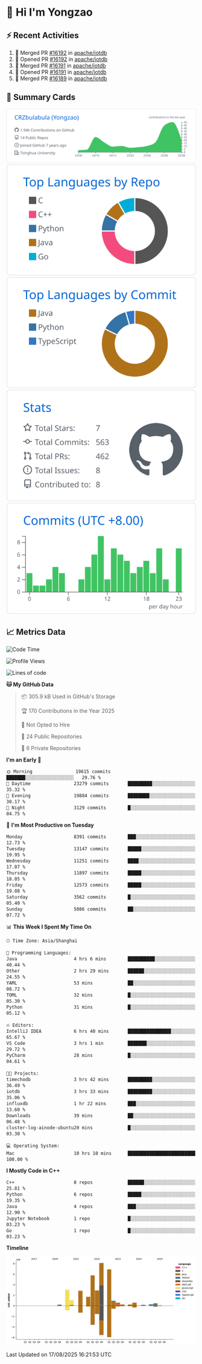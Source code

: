 # 👋 Hi I'm Yongzao

## ⚡ Recent Activities
<!--START_SECTION:activity-->
1. 🎉 Merged PR [#16192](https://github.com/apache/iotdb/pull/16192) in [apache/iotdb](https://github.com/apache/iotdb)
2. 💪 Opened PR [#16192](https://github.com/apache/iotdb/pull/16192) in [apache/iotdb](https://github.com/apache/iotdb)
3. 🎉 Merged PR [#16191](https://github.com/apache/iotdb/pull/16191) in [apache/iotdb](https://github.com/apache/iotdb)
4. 💪 Opened PR [#16191](https://github.com/apache/iotdb/pull/16191) in [apache/iotdb](https://github.com/apache/iotdb)
5. 🎉 Merged PR [#16189](https://github.com/apache/iotdb/pull/16189) in [apache/iotdb](https://github.com/apache/iotdb)
<!--END_SECTION:activity-->

## 🎑 Summary Cards

[![](https://raw.githubusercontent.com/CRZbulabula/CRZbulabula/main/profile-summary-card-output/github/0-profile-details.svg)](https://github.com/vn7n24fzkq/github-profile-summary-cards)
[![](https://raw.githubusercontent.com/CRZbulabula/CRZbulabula/main/profile-summary-card-output/github/1-repos-per-language.svg)](https://github.com/vn7n24fzkq/github-profile-summary-cards) [![](https://raw.githubusercontent.com/CRZbulabula/CRZbulabula/main/profile-summary-card-output/github/2-most-commit-language.svg)](https://github.com/vn7n24fzkq/github-profile-summary-cards)
[![](https://raw.githubusercontent.com/CRZbulabula/CRZbulabula/main/profile-summary-card-output/github/3-stats.svg)](https://github.com/vn7n24fzkq/github-profile-summary-cards) [![](https://raw.githubusercontent.com/CRZbulabula/CRZbulabula/main/profile-summary-card-output/github/4-productive-time.svg)](https://github.com/vn7n24fzkq/github-profile-summary-cards)

## 📈 Metrics Data

<!--START_SECTION:waka-->
![Code Time](http://img.shields.io/badge/Code%20Time-1%2C129%20hrs%2018%20mins-blue)

![Profile Views](http://img.shields.io/badge/Profile%20Views-1-blue)

![Lines of code](https://img.shields.io/badge/From%20Hello%20World%20I%27ve%20Written-35.8%20million%20lines%20of%20code-blue)

**🐱 My GitHub Data** 

> 📦 305.9 kB Used in GitHub's Storage 
 > 
> 🏆 170 Contributions in the Year 2025
 > 
> 🚫 Not Opted to Hire
 > 
> 📜 24 Public Repositories 
 > 
> 🔑 6 Private Repositories 
 > 
**I'm an Early 🐤** 

```text
🌞 Morning                19615 commits       ███████░░░░░░░░░░░░░░░░░░   29.76 % 
🌆 Daytime                23279 commits       █████████░░░░░░░░░░░░░░░░   35.32 % 
🌃 Evening                19884 commits       ████████░░░░░░░░░░░░░░░░░   30.17 % 
🌙 Night                  3129 commits        █░░░░░░░░░░░░░░░░░░░░░░░░   04.75 % 
```
📅 **I'm Most Productive on Tuesday** 

```text
Monday                   8391 commits        ███░░░░░░░░░░░░░░░░░░░░░░   12.73 % 
Tuesday                  13147 commits       █████░░░░░░░░░░░░░░░░░░░░   19.95 % 
Wednesday                11251 commits       ████░░░░░░░░░░░░░░░░░░░░░   17.07 % 
Thursday                 11897 commits       █████░░░░░░░░░░░░░░░░░░░░   18.05 % 
Friday                   12573 commits       █████░░░░░░░░░░░░░░░░░░░░   19.08 % 
Saturday                 3562 commits        █░░░░░░░░░░░░░░░░░░░░░░░░   05.40 % 
Sunday                   5086 commits        ██░░░░░░░░░░░░░░░░░░░░░░░   07.72 % 
```


📊 **This Week I Spent My Time On** 

```text
🕑︎ Time Zone: Asia/Shanghai

💬 Programming Languages: 
Java                     4 hrs 6 mins        ██████████░░░░░░░░░░░░░░░   40.44 % 
Other                    2 hrs 29 mins       ██████░░░░░░░░░░░░░░░░░░░   24.55 % 
YAML                     53 mins             ██░░░░░░░░░░░░░░░░░░░░░░░   08.72 % 
TOML                     32 mins             █░░░░░░░░░░░░░░░░░░░░░░░░   05.30 % 
Python                   31 mins             █░░░░░░░░░░░░░░░░░░░░░░░░   05.12 % 

🔥 Editors: 
IntelliJ IDEA            6 hrs 40 mins       ████████████████░░░░░░░░░   65.67 % 
VS Code                  3 hrs 1 min         ███████░░░░░░░░░░░░░░░░░░   29.72 % 
PyCharm                  28 mins             █░░░░░░░░░░░░░░░░░░░░░░░░   04.61 % 

🐱‍💻 Projects: 
timechodb                3 hrs 42 mins       █████████░░░░░░░░░░░░░░░░   36.49 % 
iotdb                    3 hrs 33 mins       █████████░░░░░░░░░░░░░░░░   35.06 % 
influxdb                 1 hr 22 mins        ███░░░░░░░░░░░░░░░░░░░░░░   13.60 % 
Downloads                39 mins             ██░░░░░░░░░░░░░░░░░░░░░░░   06.48 % 
cluster-log-ainode-ubuntu20 mins             █░░░░░░░░░░░░░░░░░░░░░░░░   03.30 % 

💻 Operating System: 
Mac                      10 hrs 10 mins      █████████████████████████   100.00 % 
```

**I Mostly Code in C++** 

```text
C++                      8 repos             ██████░░░░░░░░░░░░░░░░░░░   25.81 % 
Python                   6 repos             █████░░░░░░░░░░░░░░░░░░░░   19.35 % 
Java                     4 repos             ███░░░░░░░░░░░░░░░░░░░░░░   12.90 % 
Jupyter Notebook         1 repo              █░░░░░░░░░░░░░░░░░░░░░░░░   03.23 % 
Go                       1 repo              █░░░░░░░░░░░░░░░░░░░░░░░░   03.23 % 
```



**Timeline**

![Lines of Code chart](https://raw.githubusercontent.com/CRZbulabula/CRZbulabula/main/assets/bar_graph.png)


 Last Updated on 17/08/2025 16:21:53 UTC
<!--END_SECTION:waka-->

